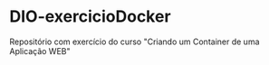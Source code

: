 # DIO-exercicioDocker
Repositório com exercício do curso "Criando um Container de uma Aplicação WEB"
